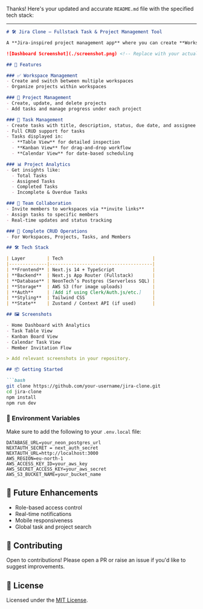 Thanks! Here's your updated and accurate `README.md` file with the specified tech stack:

---

````markdown
# 🛠️ Jira Clone – Fullstack Task & Project Management Tool

A **Jira-inspired project management app** where you can create **Workspaces**, manage **Projects**, and organize **Tasks** with powerful features like **analytics**, **member collaboration**, and **multi-view task boards** (Table, Kanban, Calendar). This is a fullstack application built with **Next.js**, **NeonTech’s Postgres**, and **AWS S3** for image handling.

![Dashboard Screenshot](./screenshot.png) <!-- Replace with your actual image path -->

## 🚀 Features

### ✅ Workspace Management
- Create and switch between multiple workspaces
- Organize projects within workspaces

### 📁 Project Management
- Create, update, and delete projects
- Add tasks and manage progress under each project

### 🧩 Task Management
- Create tasks with title, description, status, due date, and assignee
- Full CRUD support for tasks
- Tasks displayed in:
  - **Table View** for detailed inspection
  - **Kanban View** for drag-and-drop workflow
  - **Calendar View** for date-based scheduling

### 📊 Project Analytics
- Get insights like:
  - Total Tasks
  - Assigned Tasks
  - Completed Tasks
  - Incomplete & Overdue Tasks

### 👥 Team Collaboration
- Invite members to workspaces via **invite links**
- Assign tasks to specific members
- Real-time updates and status tracking

### 🔧 Complete CRUD Operations
- For Workspaces, Projects, Tasks, and Members

## 🛠️ Tech Stack

| Layer        | Tech                                 |
|--------------|--------------------------------------|
| **Frontend** | Next.js 14 + TypeScript              |
| **Backend**  | Next.js App Router (Fullstack)       |
| **Database** | NeonTech’s Postgres (Serverless SQL) |
| **Storage**  | AWS S3 (for image uploads)           |
| **Auth**     | [Add if using Clerk/Auth.js/etc.]    |
| **Styling**  | Tailwind CSS                         |
| **State**    | Zustand / Context API (if used)      |

## 🖼️ Screenshots

- Home Dashboard with Analytics
- Task Table View
- Kanban Board View
- Calendar Task View
- Member Invitation Flow

> Add relevant screenshots in your repository.

## 📦 Getting Started

```bash
git clone https://github.com/your-username/jira-clone.git
cd jira-clone
npm install
npm run dev
````

### 🔐 Environment Variables

Make sure to add the following to your `.env.local` file:

```env
DATABASE_URL=your_neon_postgres_url
NEXTAUTH_SECRET = next_auth_secret
NEXTAUTH_URL=http://localhost:3000
AWS_REGION=eu-north-1
AWS_ACCESS_KEY_ID=your_aws_key
AWS_SECRET_ACCESS_KEY=your_aws_secret
AWS_S3_BUCKET_NAME=your_bucket_name
```

## 🔮 Future Enhancements

* Role-based access control
* Real-time notifications
* Mobile responsiveness
* Global task and project search

## 🤝 Contributing

Open to contributions! Please open a PR or raise an issue if you'd like to suggest improvements.

## 📄 License

Licensed under the [MIT License](LICENSE).

